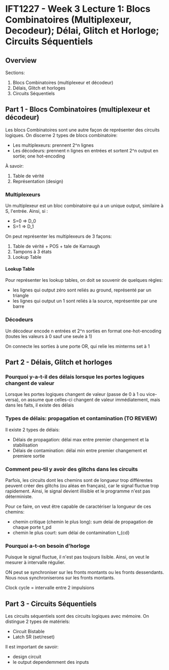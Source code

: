 # IFT1227 - Week 3 Lecture 1: Blocs Combinatoires (Multiplexeur, Decodeur); Délai, Glitch et Horloge; Circuits Séquentiels

## Overview

Sections:  
1. Blocs Combinatoires (multiplexeur et décodeur)
2. Délais, Glitch et horloges
3. Circuits Séquentiels

## Part 1 - Blocs Combinatoires (multiplexeur et décodeur)

Les blocs Combinatoires sont une autre façon de représenter des circuits 
logiques. On discerne 2 types de blocs combinatoire: 
- Les multiplexeurs: prennent 2^n lignes 
- Les décodeurs: prennent n lignes en entrées et sortent 2^n output en sortie; one hot-encoding

À savoir:
1. Table de vérité
2. Représentation (design)

### Multiplexeurs

Un multiplexeur est un bloc combinatoire qui a un unique output, similaire 
à S, l'entrée. Ainsi, si :
- S=0 => D_0
- S=1 => D_1

On peut représenter les multiplexeurs de 3 façons:
1. Table de vérité + POS + tale de Karnaugh
2. Tampons à 3 états
3. Lookup Table

#### Lookup Table

Pour représenter les lookup tables, on doit se souvenir de quelques règles:
- les lignes qui output zéro sont reliés au ground, représenté par un triangle
- les lignes qui output un 1 sont reliés à la source, représentée par une barre

### Décodeurs

Un décodeur encode n entrées et 2^n sorties en format one-hot-encoding (toutes les valeurs à 0 sauf une seule à 1)

On connecte les sorties à une porte OR, qui relie les minterms set à 1


## Part 2 - Délais, Glitch et horloges

### Pourquoi y-a-t-il des délais lorsque les portes logiques changent de valeur

Lorsque les portes logiques changent de valeur (passe de 0 à 1 ou vice-versa), on assume que celles-ci changent de valeur immédiatement, mais dans les faits, il existe des délais

### Types de délais: propagation et contamination (TO REVIEW)

Il existe 2 types de délais:
- Délais de propagation: délai max entre premier changement et la stabilisation
- Délais de contamination: délai min entre premier changement et premiere sortie

### Comment peu-til y avoir des glitchs dans les circuits

Parfois, les circuits dont les chemins sont de longueur trop différentes peuvent créer des glitchs (ou aléas en français), car le signal fluctue trop 
rapidement. Ainsi, le signal devient illisible et le programme n'est pas déterministe.

Pour ce faire, on veut être capable de caractériser la longueur de ces chemins:
- chemin critique (chemin le plus long): sum delai de propagation de chaque porte t_pd
- chemin le plus court: sum délai de contamination t_{cd}

### Pourquoi a-t-on besoin d'horloge

Puisque le signal fluctue, il n'est pas toujours lisible. Ainsi, on veut le 
mesurer à intervalle régulier.

ON peut se synchroniser sur les fronts montants ou les fronts dessendants. Nous nous synchroniserons sur les fronts montants.

Clock cycle = intervalle entre 2 impulsions

## Part 3 - Circuits Séquentiels

Les circuits séquentiels sont des circuits logiques avec mémoire. On 
distingue 2 types de matériels:
- Circuit Bistable
- Latch SR (set/reset)

Il est important de savoir:
- design circuit
- le output dependemment des inputs

